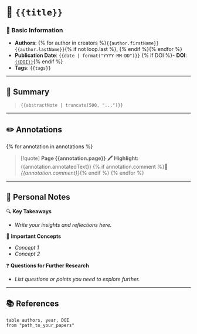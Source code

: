 # 📖 `{{title}}`

### 📌 Basic Information
- **Authors**: {% for author in creators %}`{{author.firstName}} {{author.lastName}}`{% if not loop.last %}, {% endif %}{% endfor %}
- **Publication Date**: `{{date | format("YYYY-MM-DD")}}`
{% if DOI %}- **DOI**: [`{{DOI}}`](https://doi.org/{{DOI}}){% endif %}
- **Tags**: `{{tags}}`

---

## 📝 Summary
> `{{abstractNote | truncate(500, "...")}}`

---

## ✏️ Annotations
{% for annotation in annotations %}
> [!quote] **Page {{annotation.page}}**
> **🖍 Highlight:** {{annotation.annotatedText}}
> {% if annotation.comment %}💬 _{{annotation.comment}}_{% endif %}
{% endfor %}

---

## 🧐 Personal Notes
🔍 **Key Takeaways**  
- _Write your insights and reflections here._

📌 **Important Concepts**  
- _Concept 1_  
- _Concept 2_

❓ **Questions for Further Research**  
- _List questions or points you need to explore further._

---

## 📚 References
```dataview
table authors, year, DOI
from "path_to_your_papers"